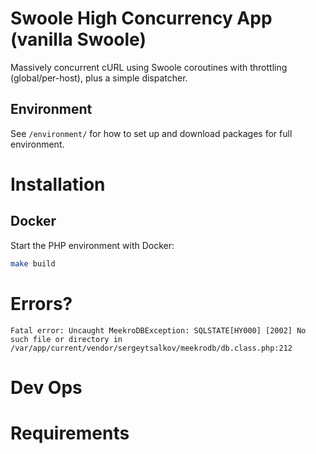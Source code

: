 # Swoole High Concurrency App (vanilla Swoole)

Massively concurrent cURL using Swoole coroutines with throttling (global/per-host), plus a simple dispatcher.

## Environment
See `/environment/` for how to set up and download packages for full environment.

# Installation
## Docker
Start the PHP environment with Docker:
```bash
make build
```

# Errors? 

```shell
Fatal error: Uncaught MeekroDBException: SQLSTATE[HY000] [2002] No such file or directory in /var/app/current/vendor/sergeytsalkov/meekrodb/db.class.php:212
```


# Dev Ops
# Requirements

